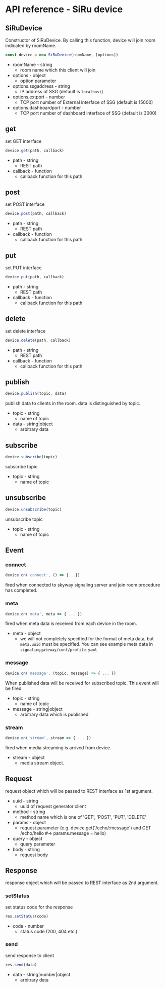 # API reference - SiRu device

## SiRuDevice

Constructor of SiRuDevice. By calling this function, device will join room indicated by roomName.

```js
const device = new SiRuDevice(roomName, [options])
```

* roomName - string
  - room name which this client will join
* options - object
  - option parameter
* options.ssgaddress - string
  - IP address of SSG (default is ``localhost``)
* options.extport - number
  - TCP port number of External interface of SSG (default is 15000)
* options.dashboardport - number
  - TCP port number of dashboard interface of SSG (default is 3000)

## get

set GET interface

```js
device.get(path, callback)
```

* path - string
  - REST path
* callback - function
  - callback function for this path

## post

set POST interface

```js
device.post(path, callback)
```

* path - string
  - REST path
* callback - function
  - callback function for this path

## put

set PUT interface

```js
device.put(path, callback)
```

* path - string
  - REST path
* callback - function
  - callback function for this path

## delete

set delete interface

```js
device.delete(path, callback)
```

* path - string
  - REST path
* callback - function
  - callback function for this path

## publish

```js
device.publish(topic, data)
```

publish data to clients in the room. data is distinguished by topic.

* topic - string
  - name of topic
* data - string|object
  - arbitrary data

## subscribe

```js
device.subscribe(topic)
```

subscribe topic

* topic - string
  - name of topic

## unsubscribe

```js
device.unsubscribe(topic)
```

unsubscribe topic

* topic - string
  - name of topic

## Event

### connect

```js
device.on('connect', () => {...})
```

fired when connected to skyway signaling server and join room procedure has completed.

### meta

```js
device.on('meta', meta => { ... })
```

fired when meta data is received from each device in the room. 

* meta - object
  - we will not completely specified for the format of meta data, but ``meta.uuid`` must be specified. You can see example meta data in ``signalinggateway/conf/profile.yaml``

### message

```js
device.on('message', (topic, message) => { ... })
```

When published data will be received for subscribed topic. This event will be fired

* topic - string
  - name of topic
* message - string|object
  - arbitrary data which is published

### stream

```js
device.on('stream', stream => { ... })
```

fired when media streaming is arrived from device.

* stream - object
  - media stream object. 


## Request

request object which will be passed to REST interface as 1st argument.

* uuid - string
  - uuid of request generator client
* method - string
  - method name which is one of 'GET', 'POST', 'PUT', 'DELETE'
* params - object
  - request parameter (e.g. device.get('/echo/:message') and GET /echo/hello #=> params.message = hello)
* query - object
  - query parameter
* body - string
  - request body

## Response

response object which will be passed to REST interface as 2nd argument.

### setStatus

set status code for the response

```js
res.setStatus(code)
```

* code - number
  - status code (200, 404 etc.)

### send

send response to client

```js
res.send(data)
```

* data - string|number|object
  - arbitrary data